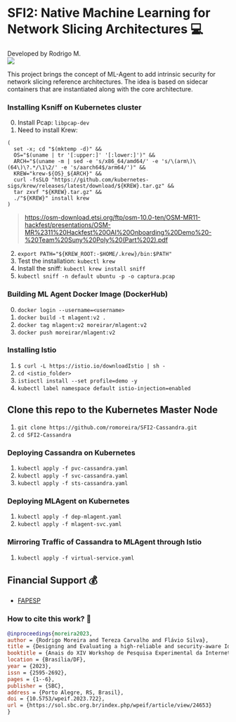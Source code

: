 # SFI2: Native Machine Learning for Network Slicing Architectures :computer:

Developed by Rodrigo M.  <br>
[![](https://img.shields.io/badge/GitHub%20Pages-222222?style=for-the-badge&logo=GitHub%20Pages&logoColor=white)](https://romoreira.github.io)


This project brings the concept of ML-Agent to add intrinsic security for network slicing reference architectures. The idea is based on sidecar containers that are instantiated along with the core architecture.


### Installing Ksniff on Kubernetes cluster

0. Install Pcap: `libpcap-dev`
1. Need to install Krew:

```
(
  set -x; cd "$(mktemp -d)" &&
  OS="$(uname | tr '[:upper:]' '[:lower:]')" &&
  ARCH="$(uname -m | sed -e 's/x86_64/amd64/' -e 's/\(arm\)\(64\)\?.*/\1\2/' -e 's/aarch64$/arm64/')" &&
  KREW="krew-${OS}_${ARCH}" &&
  curl -fsSLO "https://github.com/kubernetes-sigs/krew/releases/latest/download/${KREW}.tar.gz" &&
  tar zxvf "${KREW}.tar.gz" &&
  ./"${KREW}" install krew
)
```
> https://osm-download.etsi.org/ftp/osm-10.0-ten/OSM-MR11-hackfest/presentations/OSM-MR%2311%20Hackfest%20OAI%20Onboarding%20Demo%20-%20Team%20Suny%20Poly%20(Part%202).pdf

2. `export PATH="${KREW_ROOT:-$HOME/.krew}/bin:$PATH"`
3. Test the installation: `kubectl krew`
4. Install the sniff: `kubectl krew install sniff`
5. `kubectl sniff -n default ubuntu -p -o captura.pcap`


### Building ML Agent Docker Image (DockerHub)

0. `docker login --username=<username>`
1. `docker build -t mlagent:v2 .`
2. `docker tag mlagent:v2 moreirar/mlagent:v2`
3. `docker push moreirar/mlagent:v2`

### Installing Istio

1. `$ curl -L https://istio.io/downloadIstio | sh -`
2. `cd <istio_folder>`
3. `istioctl install --set profile=demo -y`
4. `kubectl label namespace default istio-injection=enabled`

## Clone this repo to the Kubernetes Master Node

1. `git clone https://github.com/romoreira/SFI2-Cassandra.git`
2. `cd SFI2-Cassandra`

### Deploying Cassandra on Kubernetes

1. `kubectl apply -f pvc-cassandra.yaml`
2. `kubectl apply -f svc-cassandra.yaml`
3. `kubectl apply -f sts-cassandra.yaml`

### Deploying MLAgent on Kubernetes

1. `kubectl apply -f dep-mlagent.yaml`
2. `kubectl apply -f mlagent-svc.yaml`

### Mirroring Traffic of Cassandra to MLAgent through Istio

1. `kubectl apply -f virtual-service.yaml`


## Financial Support :moneybag:

* [FAPESP](https://fapesp.br/)


### How to cite this work? :newspaper:

```bibtex
@inproceedings{moreira2023,
author = {Rodrigo Moreira and Tereza Carvalho and Flávio Silva},
title = {Designing and Evaluating a high-reliable and security-aware Identity and Access Management for Slicing Architectures},
booktitle = {Anais do XIV Workshop de Pesquisa Experimental da Internet do Futuro},
location = {Brasília/DF},
year = {2023},
issn = {2595-2692},
pages = {1--6},
publisher = {SBC},
address = {Porto Alegre, RS, Brasil},
doi = {10.5753/wpeif.2023.722},
url = {https://sol.sbc.org.br/index.php/wpeif/article/view/24653}
}
```
